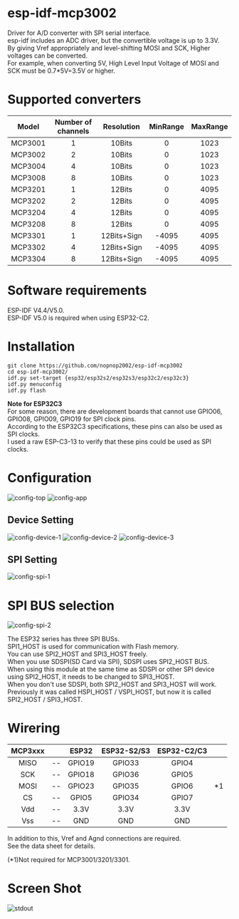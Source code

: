 # esp-idf-mcp3002
Driver for A/D converter with SPI serial interface.   
esp-idf includes an ADC driver, but the convertible voltage is up to 3.3V.   
By giving Vref appropriately and level-shifting MOSI and SCK, Higher voltages can be converted.   
For example, when converting 5V, High Level Input Voltage of MOSI and SCK must be 0.7*5V=3.5V or higher.   

# Supported converters
|Model|Number of channels|Resolution|MinRange|MaxRange|
|:-:|:-:|:-:|:-:|:-:|
|MCP3001|1|10Bits|0|1023|
|MCP3002|2|10Bits|0|1023|
|MCP3004|4|10Bits|0|1023|
|MCP3008|8|10Bits|0|1023|
|MCP3201|1|12Bits|0|4095|
|MCP3202|2|12Bits|0|4095|
|MCP3204|4|12Bits|0|4095|
|MCP3208|8|12Bits|0|4095|
|MCP3301|1|12Bits+Sign|-4095|4095|
|MCP3302|4|12Bits+Sign|-4095|4095|
|MCP3304|8|12Bits+Sign|-4095|4095|

# Software requirements
ESP-IDF V4.4/V5.0.   
ESP-IDF V5.0 is required when using ESP32-C2.   


# Installation
```Shell
git clone https://github.com/nopnop2002/esp-idf-mcp3002
cd esp-idf-mcp3002/
idf.py set-target {esp32/esp32s2/esp32s3/esp32c2/esp32c3}
idf.py menuconfig
idf.py flash
```

__Note for ESP32C3__   
For some reason, there are development boards that cannot use GPIO06, GPIO08, GPIO09, GPIO19 for SPI clock pins.   
According to the ESP32C3 specifications, these pins can also be used as SPI clocks.   
I used a raw ESP-C3-13 to verify that these pins could be used as SPI clocks.   

# Configuration   

![config-top](https://user-images.githubusercontent.com/6020549/157990108-4b4dafde-4c32-45e6-92b1-32eb39b94d58.jpg)
![config-app](https://user-images.githubusercontent.com/6020549/157990185-fa6beb49-a6fb-471b-87e5-41394b045868.jpg)

## Device Setting
![config-device-1](https://user-images.githubusercontent.com/6020549/157990203-d91e19fd-5f5b-43a5-b39a-9d5c3774a6b0.jpg)
![config-device-2](https://user-images.githubusercontent.com/6020549/157990205-3479fcd0-c476-404f-9422-e78ddced1e45.jpg)
![config-device-3](https://user-images.githubusercontent.com/6020549/157990689-2a7484ce-88ae-4e4f-9bc2-46b32973fb16.jpg)

## SPI Setting
![config-spi-1](https://user-images.githubusercontent.com/6020549/211113887-027f8ec0-74c8-4427-b5ab-c59a4997b24a.jpg)

# SPI BUS selection   
![config-spi-2](https://user-images.githubusercontent.com/6020549/211113850-35a5a9a4-1dc1-460b-98da-5ca63e4ef558.jpg)

The ESP32 series has three SPI BUSs.   
SPI1_HOST is used for communication with Flash memory.   
You can use SPI2_HOST and SPI3_HOST freely.   
When you use SDSPI(SD Card via SPI), SDSPI uses SPI2_HOST BUS.   
When using this module at the same time as SDSPI or other SPI device using SPI2_HOST, it needs to be changed to SPI3_HOST.   
When you don't use SDSPI, both SPI2_HOST and SPI3_HOST will work.   
Previously it was called HSPI_HOST / VSPI_HOST, but now it is called SPI2_HOST / SPI3_HOST.   


# Wirering
|MCP3xxx||ESP32|ESP32-S2/S3|ESP32-C2/C3||
|:-:|:-:|:-:|:-:|:-:|:-:|
|MISO|--|GPIO19|GPIO33|GPIO4||
|SCK|--|GPIO18|GPIO36|GPIO5||
|MOSI|--|GPIO23|GPIO35|GPIO6|*1|
|CS|--|GPIO5|GPIO34|GPIO7||
|Vdd|--|3.3V|3.3V|3.3V||
|Vss|--|GND|GND|GND||

In addition to this, Vref and Agnd connections are required.   
See the data sheet for details.   

(*1)Not required for MCP3001/3201/3301.   


# Screen Shot
![stdout](https://user-images.githubusercontent.com/6020549/157990842-77d6ee7c-c518-4d1d-94ec-283badc7fe34.jpg)


